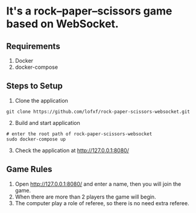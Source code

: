 # It's a rock–paper–scissors game based on WebSocket.

## Requirements

1. Docker
2. docker-compose

## Steps to Setup

1. Clone the application
```
git clone https://github.com/lofxf/rock-paper-scissors-websocket.git
```
2. Build and start application
```
# enter the root path of rock-paper-scissors-websocket
sudo docker-compose up
```
3. Check the application at http://127.0.0.1:8080/

## Game Rules

1. Open http://127.0.0.1:8080/ and enter a name, then you will join the game.
2. When there are more than 2 players the game will begin.
3. The computer play a role of referee, so there is no need extra referee.
